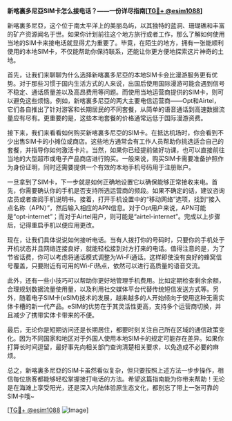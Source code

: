 **新喀裏多尼亞SIM卡怎么接电话？——一份详尽指南[[TG💪+ @esim1088](https://t.me/s/esim1088)]**

新喀裏多尼亞，这个位于南太平洋上的美丽岛屿，以其独特的蓝洞、珊瑚礁和丰富的矿产资源闻名于世。如果你计划前往这个地方旅行或者工作，那么了解如何使用当地的SIM卡来接电话就显得尤为重要了。毕竟，在陌生的地方，拥有一张能顺利使用的本地SIM卡，不仅能帮助你保持联系，还能让你更方便地探索这片神奇的土地。

首先，让我们来聊聊为什么选择新喀裏多尼亞的本地SIM卡会比漫游服务更有优势。对于那些习惯于国内生活方式的人来说，出国后使用国际漫游可能会遇到信号不稳定、通话质量差以及高昂费用等问题。而使用当地运营商提供的SIM卡，则可以避免这些烦恼。例如，新喀裏多尼亞的两大主要电信运营商——Opt和Airtel，它们各自推出了针对游客和长期居民的不同套餐，从简单的语音通话到高速数据流量应有尽有。更重要的是，这些本地套餐的价格通常远低于国际漫游资费。

接下来，我们来看看如何购买新喀裏多尼亞的SIM卡。在抵达机场时，你会看到不少出售SIM卡的小摊位或商店。这些地方通常会有工作人员帮助你挑选适合自己的套餐，并指导你如何激活卡片。当然，如果你已经提前做好功课，也可以直接前往当地的大型超市或电子产品商店进行购买。一般来说，购买SIM卡需要准备护照作为身份证明，同时还需要提供一个有效的本地手机号码用于注册账户。

一旦拿到了SIM卡，下一步就是如何正确地设置它以确保能够正常接收来电。首先，你需要确认你的手机是否支持所选运营商的频段。如果不确定的话，建议咨询店员或者查阅手机说明书。接着，打开手机设置中的“移动网络”选项，找到“接入点名称（APN）”，然后输入相应的APN信息。对于Opt用户来说，APN可能是“opt-internet”；而对于Airtel用户，则可能是“airtel-internet”。完成以上步骤后，记得重启手机以便应用更改。

现在，让我们具体说说如何接听电话。当有人拨打你的号码时，只要你的手机处于开机状态并且网络连接良好，就能轻松接到对方打来的电话。值得注意的是，为了节省话费，你可以考虑将通话模式调整为Wi-Fi通话。这样即使没有良好的蜂窝信号覆盖，只要附近有可用的Wi-Fi热点，依然可以进行高质量的语音交流。

此外，还有一些小技巧可以帮助你更好地管理手机费用。比如定期检查剩余余额，合理规划数据流量使用量，以及利用社交媒体平台代替传统短信发送方式等。另外，随着电子SIM卡(eSIM)技术的发展，越来越多的人开始倾向于使用这种无需实体卡槽的新一代产品。eSIM的优势在于其灵活性更高，支持多个运营商切换，并且减少了携带实体卡带来的不便。

最后，无论你是短期访问还是长期居住，都要时刻关注自己所在区域的通信政策变化。因为不同国家和地区对于外国人使用本地SIM卡的规定可能存在差异。如果你打算长时间逗留，最好事先向相关部门查询清楚相关要求，以免造成不必要的麻烦。

总之，新喀裏多尼亞的SIM卡虽然看似复杂，但只要按照上述方法一步步操作，相信每位旅客都能够轻松掌握接打电话的方法。希望这篇指南能为你带来帮助！无论是在海滩上享受阳光，还是深入内陆体验原生态文化，都别忘了带上一张可靠的SIM卡哦~

[[TG💪+ @esim1088](https://t.me/s/esim1088) ![Image](https://i.postimg.cc/4NQfJmqS/Snipaste-2025-05-13-00-14-12.png)]